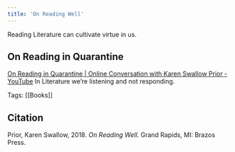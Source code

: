 ```yaml
---
title: 'On Reading Well'
---
```


Reading Literature can cultivate virtue in us.

## On Reading in Quarantine

[On Reading in Quarantine | Online Conversation with Karen Swallow Prior - YouTube](https://www.youtube.com/watch?time_continue=1&v=z9iRQDOWkIY&feature=emb_logo)
In Literature we’re listening and not responding.

Tags: [[Books]]

## Citation

Prior, Karen Swallow, 2018. _On Reading Well_. Grand Rapids, MI: Brazos Press.
